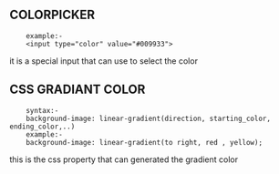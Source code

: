 COLORPICKER
-----------
        example:-
        <input type="color" value="#009933">

it is a special input that can use to select the color

CSS GRADIANT COLOR
------------------

        syntax:-
        background-image: linear-gradient(direction, starting_color, ending_color,..)
        example:-
        background-image: linear-gradient(to right, red , yellow);

this is the css property that can generated the gradient color



